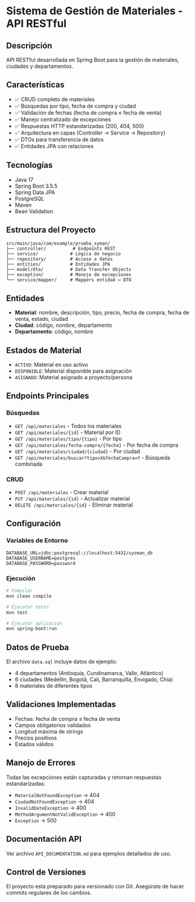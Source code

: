 # Sistema de Gestión de Materiales - API RESTful

## Descripción
API RESTful desarrollada en Spring Boot para la gestión de materiales, ciudades y departamentos.

## Características
- ✅ CRUD completo de materiales
- ✅ Búsquedas por tipo, fecha de compra y ciudad
- ✅ Validación de fechas (fecha de compra ≤ fecha de venta)
- ✅ Manejo centralizado de excepciones
- ✅ Respuestas HTTP estandarizadas (200, 404, 500)
- ✅ Arquitectura en capas (Controller → Service → Repository)
- ✅ DTOs para transferencia de datos
- ✅ Entidades JPA con relaciones

## Tecnologías
- Java 17
- Spring Boot 3.5.5
- Spring Data JPA
- PostgreSQL
- Maven
- Bean Validation

## Estructura del Proyecto
```
src/main/java/com/example/prueba_syman/
├── controller/          # Endpoints REST
├── service/            # Lógica de negocio
├── repository/         # Acceso a datos
├── entities/           # Entidades JPA
├── model/dto/          # Data Transfer Objects
├── exception/          # Manejo de excepciones
└── service/mapper/     # Mappers entidad ↔ DTO
```

## Entidades
- **Material**: nombre, descripción, tipo, precio, fecha de compra, fecha de venta, estado, ciudad
- **Ciudad**: código, nombre, departamento
- **Departamento**: código, nombre

## Estados de Material
- `ACTIVO`: Material en uso activo
- `DISPONIBLE`: Material disponible para asignación
- `ASIGNADO`: Material asignado a proyecto/persona

## Endpoints Principales

### Búsquedas
- `GET /api/materiales` - Todos los materiales
- `GET /api/materiales/{id}` - Material por ID
- `GET /api/materiales/tipo/{tipo}` - Por tipo
- `GET /api/materiales/fecha-compra/{fecha}` - Por fecha de compra
- `GET /api/materiales/ciudad/{ciudad}` - Por ciudad
- `GET /api/materiales/buscar?tipo=X&fechaCompra=Y` - Búsqueda combinada

### CRUD
- `POST /api/materiales` - Crear material
- `PUT /api/materiales/{id}` - Actualizar material
- `DELETE /api/materiales/{id}` - Eliminar material

## Configuración

### Variables de Entorno
```env
DATABASE_URL=jdbc:postgresql://localhost:5432/sysman_db
DATABASE_USERNAME=postgres
DATABASE_PASSWORD=password
```

### Ejecución
```bash
# Compilar
mvn clean compile

# Ejecutar tests
mvn test

# Ejecutar aplicación
mvn spring-boot:run
```

## Datos de Prueba
El archivo `data.sql` incluye datos de ejemplo:
- 4 departamentos (Antioquia, Cundinamarca, Valle, Atlántico)
- 6 ciudades (Medellín, Bogotá, Cali, Barranquilla, Envigado, Chía)
- 8 materiales de diferentes tipos

## Validaciones Implementadas
- Fechas: fecha de compra ≤ fecha de venta
- Campos obligatorios validados
- Longitud máxima de strings
- Precios positivos
- Estados válidos

## Manejo de Errores
Todas las excepciones están capturadas y retornan respuestas estandarizadas:
- `MaterialNotFoundException` → 404
- `CiudadNotFoundException` → 404
- `InvalidDateException` → 400
- `MethodArgumentNotValidException` → 400
- `Exception` → 500

## Documentación API
Ver archivo `API_DOCUMENTATION.md` para ejemplos detallados de uso.

## Control de Versiones
El proyecto está preparado para versionado con Git. Asegúrate de hacer commits regulares de los cambios.
